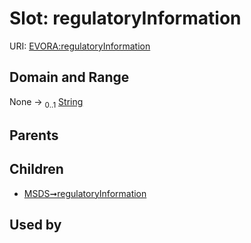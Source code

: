
# Slot: regulatoryInformation



URI: [EVORA:regulatoryInformation](https://evora-project.eu/regulatoryInformation)


## Domain and Range

None &#8594;  <sub>0..1</sub> [String](types/String.md)

## Parents


## Children

 *  [MSDS➞regulatoryInformation](MSDS_regulatoryInformation.md)

## Used by

